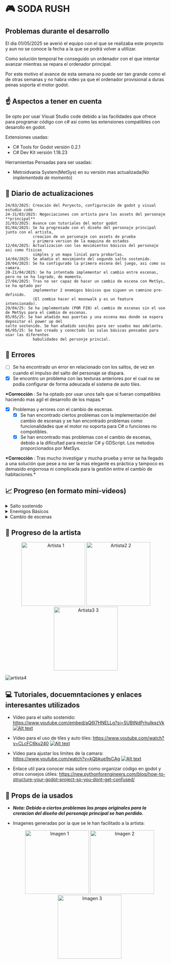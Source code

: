 # 🎮 SODA RUSH

## Problemas durante el desarrollo

El dia 01/05/2025 se averió el equipo con el que se realizaba este proyecto y aun
no se conoce la fecha a la que se podrá volver a utilizar.

Como solución temporal he conseguido un ordenador con el que intentar avanzar
mientras se repara el ordenador principal.

Por este motivo el avance de esta semana no puede ser tan grande como el de
otras semanas y no habra video ya que el ordenador provisional a duras penas soporta
el motor godot.

## ☝️ Aspectos a tener en cuenta

Se opto por usar Visual Studio code debido a las facilidades que ofrece para
programar código con c# asi como las extensiones compatibles con desarollo en
godot.

Extensiones usadas:

- C# Tools for Godot versión 0.2.1
- C# Dev Kit versión 1.18.23

Herramientas Pensadas para ser usadas:

- Metroidvania System(MetSys) en su versión mas actualizada(_No implementada de momento_)

## 📕 Diario de actualizaciones

```
24/03/2025: Creación del Poryecto, configuración de godot y visual estudio code
24-31/03/2025: Negociaciones con artista para los assets del personaje **principal**
31/03/2025: Avance con tutoriales del motor godot
01/04/2025: Se ha progresado con el diseño del personaje principal junto con el artista,
            creacion de un personaje con assets de prueba
            y primera version de la maquina de estados
12/04/2025: Actualizacion con los movimientos básicos del personaje asi como físicas
            simples y un mapa linial para probarlas.
14/04/2025: Se añadio el movimiento del segundo salto sostenido.
20/04/2025: Se ha configurado la primera escena del juego, asi como su camara.
20-21/04/2025: Se ha intentado implementar el cambio entre escenas, pero no se ha logrado, de momento.
27/04/2025: Tras no ser capaz de hacer un cambio de escena con MetSys, se ha optado por
            implementar 2 enemigos básicos que siguen un camnino pre-definido.
            (El zombie hacer el moonwalk y es un feature intencionado).
29/04/25: Se ha implementado (POR FIN) el cambio de escenas sin el uso de MetSys para el cambio de escenas.
05/05/25: Se han añadido mas puertas y una escena mas donde se espera depositar el power up del
salto sostenido. Se han añadido sonidos para ser usados mas adelante.
06/05/25: Se han creado y conectado las salas básicas pensadas para usar las diferentes
            habulidades del personje princial.
```

## 📝 Errores

- [ ] Se ha encontrado un error en relacionado con los saltos, de vez en cuando el impulso del salto del personaje se dispara.
- [x] Se encontro un problema con las texturas anteriores por el cual no se podía configurar de forma adeucada el sistema de auto tiles.

**\*Corrección** : Se ha optado por usar unos tails que si fueran compatibles haciendo mas agil el desarrollo de los mapas.\*

- [x] Problemas y errores con el cambio de escenas.
  - [x] Se han encontrado ciertos problemas con la implementación del cambio de escenas y se han encontrado problemas como funcionalidades que el motor no soporta para C# o funciones no compotibles.
  - [x] Se han encontrado mas problemas con el cambio de escenas, debido a la dificultad para mezclar C# y GDScript. Los metodos proporcionados por MetSys.

**\*Corrección** : Tras mucho investigar y mucha prueba y error se ha llegado a una solución que pese a no ser la mas elegante es práctica y tampoco es demasido engorrosa ni complicada para la gestión entre el cambío de habitaciones.\*

## 📈 Progreso (en formato mini-videos)

 <details>
    <summary>Salto sostenido</summary>

  ![SodaRush - Movimientos básicos](https://github.com/user-attachments/assets/4d58c2d1-249c-4e78-9e64-d148f5527c7b)
</details>

 <details>
    <summary>Enemigos Básicos</summary>

![SodaRush - Enemigos básicos](https://github.com/user-attachments/assets/a6ce4031-e78b-4f9e-a822-31685afa6710)
</details>

 <details>
    <summary>Cambio de escenas</summary>

![SodaRush - Cambio de escenas](https://github.com/user-attachments/assets/6a719379-7c00-45e5-af8e-9099f500718c)
</details>

## 🎨 Progreso de la artista

  <p align="center">
  <img src="https://github.com/user-attachments/assets/e75d414c-740a-430e-b147-84eafddee02e" width="200" alt="Artista 1" />
  <img src="https://github.com/user-attachments/assets/70bc01c6-2001-4a84-ac20-570984db24bf" width="200" alt="Artista2 2" />
  <img src="https://github.com/user-attachments/assets/17baa085-01c9-4729-b91e-38f28e435b02" width="200" alt="Artista3 3" />
</p>

![artista4](https://github.com/user-attachments/assets/02fa9488-50cc-4126-af25-de6b734bfaa3)

## 💻 Tutoriales, docuemntaciones y enlaces interesantes utilizados

- Vídeo para el salto sostenido: https://www.youtube.com/embed/aQ6l7HNELLg?si=SUBtNdPrhulkqzVk
  [![Alt text](https://img.youtube.com/vi/aQ6l7HNELLg/0.jpg)](https://www.youtube.com/watch?v=aQ6l7HNELLg)

- Vídeo para el uso de tiles y auto tiles: https://www.youtube.com/watch?v=CLcFC6ku240
  [![Alt text](https://img.youtube.com/vi/CLcFC6ku240/0.jpg)](https://www.youtube.com/watch?v=CLcFC6ku240)

- Vídeo para ajustar los limites de la camara: https://www.youtube.com/watch?v=kQbkue9sCAg
  [![Alt text](https://img.youtube.com/vi/kQbkue9sCAg/0.jpg)](https://www.youtube.com/watch?v=kQbkue9sCAg)

- Enlace util para conocer más sobre como organizar código en godot y otros consejos útiles:
  https://new.pythonforengineers.com/blog/how-to-structure-your-godot-project-so-you-dont-get-confused/

## 🤖 Props de ia usados

- **_Nota: Debido a ciertos problemas los props originales para la creracion del diseño del personaje principal se han perdido._**

- Imagenes generadas por ia que se le han facilitado a la artista:
  <p align="center">
  <img src="https://github.com/user-attachments/assets/e7a6aaaf-c84e-415f-ade4-689b758187db" width="200" alt="Imagen 1" />
  <img src="https://github.com/user-attachments/assets/d545aaa8-787c-4024-bf9b-308cf630f647" width="200" alt="Imagen 2" />
  <img src="https://github.com/user-attachments/assets/84d6c205-4ace-47f8-ad4b-481dcf6ebfa1" width="200" alt="Imagen 3" />
</p>
